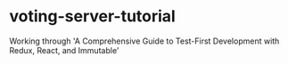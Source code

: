 # voting-server-tutorial
Working through 'A Comprehensive Guide to Test-First Development with Redux, React, and Immutable'
